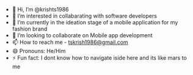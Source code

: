 - 👋 Hi, I’m @krishts1986
- 👀 I’m interested in collabarating with software developers
- 🌱 I’m currently in the ideation stage of a mobile application for my fashion brand
- 💞️ I’m looking to collaborate on Mobile app development
- 📫 How to reach me - tskrish1986@gmail.com  
- 😄 Pronouns: He/Him
- ⚡ Fun fact: I dont know how to navigate iside here and its like mars to me

<!---
krishts1986/krishts1986 is a ✨ special ✨ repository because its `README.md` (this file) appears on your GitHub profile.
You can click the Preview link to take a look at your changes.
--->
